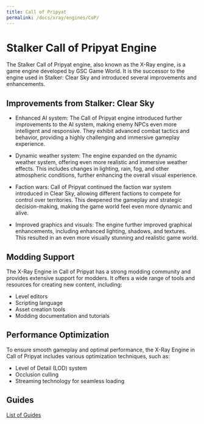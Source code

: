 ```yaml
---
title: Call of Pripyat
permalink: /docs/xray/engines/CoP/
---
```


# Stalker Call of Pripyat Engine

The Stalker Call of Pripyat engine, also known as the X-Ray engine, is a game engine developed by GSC Game World. It is the successor to the engine used in Stalker: Clear Sky and introduced several improvements and enhancements.

## Improvements from Stalker: Clear Sky

- Enhanced AI system: The Call of Pripyat engine introduced further improvements to the AI system, making enemy NPCs even more intelligent and responsive. They exhibit advanced combat tactics and behavior, providing a highly challenging and immersive gameplay experience.

- Dynamic weather system: The engine expanded on the dynamic weather system, offering even more realistic and immersive weather effects. This includes changes in lighting, rain, fog, and other atmospheric conditions, further enhancing the overall visual experience.

- Faction wars: Call of Pripyat continued the faction war system introduced in Clear Sky, allowing different factions to compete for control over territories. This deepened the gameplay and strategic decision-making, making the game world feel even more dynamic and alive.

- Improved graphics and visuals: The engine further improved graphical enhancements, including enhanced lighting, shadows, and textures. This resulted in an even more visually stunning and realistic game world.

## Modding Support

The X-Ray Engine in Call of Pripyat has a strong modding community and provides extensive support for modders. It offers a wide range of tools and resources for creating new content, including:

- Level editors
- Scripting language
- Asset creation tools
- Modding documentation and tutorials

## Performance Optimization

To ensure smooth gameplay and optimal performance, the X-Ray Engine in Call of Pripyat includes various optimization techniques, such as:

- Level of Detail (LOD) system
- Occlusion culling
- Streaming technology for seamless loading

## Guides

[List of Guides](https://faberthecatgirl.github.io/docs/xray/engines/CoP/Guides/)